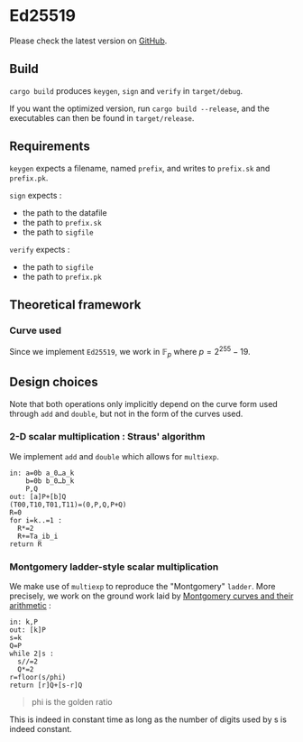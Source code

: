 # Ed25519

Please check the latest version on [GitHub](https://github.com/leo-leesco/Crypto-TD5).

## Build

`cargo build` produces `keygen`, `sign` and `verify` in `target/debug`.

If you want the optimized version, run `cargo build --release`, and the executables can then be found in `target/release`.

## Requirements

`keygen` expects a filename, named `prefix`, and writes to `prefix.sk` and `prefix.pk`.

`sign` expects :

- the path to the datafile
- the path to `prefix.sk`
- the path to `sigfile`

`verify` expects :
- the path to `sigfile`
- the path to `prefix.pk`

## Theoretical framework

### Curve used

Since we implement `Ed25519`, we work in $\mathbb F_p$ where $p=2^{255}-19$.
## Design choices

Note that both operations only implicitly depend on the curve form used through `add` and `double`, but not in the form of the curves used.

### 2-D scalar multiplication : Straus' algorithm

We implement `add` and `double` which allows for `multiexp`.
```pseudo
in: a=0b a_0…a_k
    b=0b b_0…b_k
    P,Q
out: [a]P+[b]Q
(T00,T10,T01,T11)=(0,P,Q,P+Q)
R=0
for i=k..=1 :
  R*=2
  R+=Ta_ib_i
return R
```

### Montgomery ladder-style scalar multiplication

We make use of `multiexp` to reproduce the "Montgomery" `ladder`. More precisely, we work on the ground work laid by [Montgomery curves and their arithmetic](https://inria.hal.science/hal-01483768v1) :
```pseudo
in: k,P
out: [k]P
s=k
Q=P
while 2|s :
  s//=2
  Q*=2
r=floor(s/phi)
return [r]Q+[s-r]Q
```
> phi is the golden ratio

This is indeed in constant time as long as the number of digits used by s is indeed constant.
